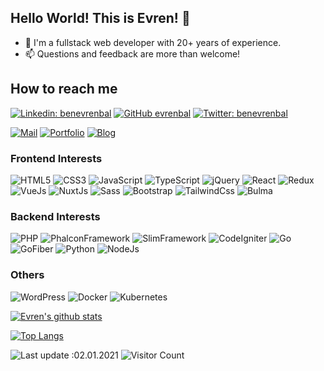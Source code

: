 ## Hello World! This is Evren! 👋

- 👋 I'm a fullstack web developer with 20+ years of experience.
- 📫 Questions and feedback are more than welcome!

## How to reach me
[![Linkedin: benevrenbal](https://img.shields.io/badge/-benevrenbal-0077B5?style=flat-rounded&logo=Linkedin&logoColor=white&link=https://www.linkedin.com/in/benevrenbal)](https://www.linkedin.com/in/benevrenbal/) [![GitHub evrenbal](https://img.shields.io/github/followers/evrenbal?label=follow&style=social)](http://github.com/evrenbal) [![Twitter: benevrenbal](https://img.shields.io/badge/-benevrenbal-1DA1F2?style=flat-rounded&logo=Twitter&logoColor=white&link=https://www.twitter.com/benevrenbal)](https://www.twitter.com/benevrenbal/)

[![Mail](https://img.shields.io/badge/-hello@evrenbal.com-white?style=flat-rounded&logoColor=white&link=mailto:hello@evrenbal.com)](mailto:hello@evrenbal.com)
[![Portfolio](https://img.shields.io/badge/-Portfolio%20(English)-white?style=flat-rounded&link=https://dev.evrenbal.com)](https://dev.evrenbal.com/)
[![Blog](https://img.shields.io/badge/-Blog%20(Turkish)-white?style=flat-rounded&link=https://www.evrenbal.com)](https://www.evrenbal.com/)

### Frontend Interests

![HTML5](https://img.shields.io/badge/-HTML5-black?style=flat-square&logo=html5&logoColor=E34F26)
![CSS3](https://img.shields.io/badge/-CSS3-black?style=flat-square&logo=css3&logoColor=1572B6)
![JavaScript](https://img.shields.io/badge/-JavaScript-black?style=flat-square&logo=javascript)
![TypeScript](https://img.shields.io/badge/-TypeScript-black?style=flat-square&logo=typescript)
![jQuery](https://img.shields.io/badge/-jQuery-black?style=flat-square&logo=jquery&logoColor=1572B6)
![React](https://img.shields.io/badge/-React-black?style=flat-square&logo=react)
![Redux](https://img.shields.io/badge/-Redux-black?style=flat-square&logo=redux&logoColor=8946d6)
![VueJs](https://img.shields.io/badge/-Vue.Js-black?style=flat-square&logo=Vue.js)
![NuxtJs](https://img.shields.io/badge/-Nuxt.Js-black?style=flat-square&logo=Nuxt.js)
![Sass](https://img.shields.io/badge/-Sass-black?style=flat-square&logo=sass&logoColor=f252a2)
![Bootstrap](https://img.shields.io/badge/-Bootstrap-black?style=flat-square&logo=bootstrap&logoColor=751aff)
![TailwindCss](https://img.shields.io/badge/-TailwindCSS-black?style=flat-square&logo=TailwindCSS)
![Bulma](https://img.shields.io/badge/-Bulma-black?style=flat-square&logo=Bulma)

### Backend Interests

![PHP](https://img.shields.io/badge/-PHP-black?style=flat-square&logo=php)
![PhalconFramework](https://img.shields.io/badge/-Phalcon%20Framework-black?style=flat-square&logo=falcon)
![SlimFramework](https://img.shields.io/badge/-Slim%20Framework-black?style=flat-square)
![CodeIgniter](https://img.shields.io/badge/-CodeIgniter-black?style=flat-square&logo=Codeigniter)
![Go](https://img.shields.io/badge/-Go-black?style=flat-square&logo=Go)
![GoFiber](https://img.shields.io/badge/-GoFiber-black?style=flat-square&logo=Go)
![Python](https://img.shields.io/badge/-Python-black?style=flat-square&logo=Python)
![NodeJs](https://img.shields.io/badge/-NodeJS-black?style=flat-square&logo=Node.js)

### Others
![WordPress](https://img.shields.io/badge/-WordPress-black?style=flat-square&logo=WordPress)
![Docker](https://img.shields.io/badge/-Docker-black?style=flat-square&logo=Docker)
![Kubernetes](https://img.shields.io/badge/-Kubernetes-black?style=flat-square&logo=Kubernetes)

[![Evren's github stats](https://github-readme-stats.vercel.app/api?username=evrenbal&theme=highcontrast&show_icons=true)](https://github.com/evrenbal/github-readme-stats)

[![Top Langs](https://github-readme-stats.vercel.app/api/top-langs/?username=evrenbal&theme=highcontrast)](https://github.com/evrenbal/github-readme-stats)

![Last update :02.01.2021](https://img.shields.io/badge/Last%20Update-02.01.2021-informational) ![Visitor Count](https://komarev.com/ghpvc/?username=evrenbal&color=red)
